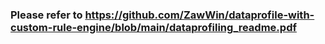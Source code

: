 ### Please refer to <link> https://github.com/ZawWin/dataprofile-with-custom-rule-engine/blob/main/dataprofiling_readme.pdf </link>

